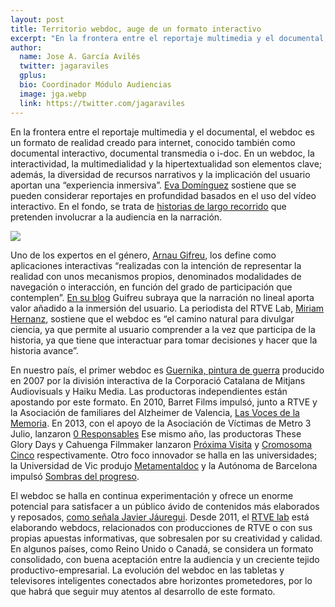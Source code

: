 ```yaml
---
layout: post
title: Territorio webdoc, auge de un formato interactivo
excerpt: "En la frontera entre el reportaje multimedia y el documental, el webdoc es un formato de realidad creado para internet, conocido también como documental interactivo, documental transmedia o i-doc. En un webdoc , la interactividad, la multimedialidad y la hipertextualidad son elementos clave; además, la diversidad recursos narrativos y la implicación del usuario aportan  una “experiencia inmersiva”."
author:
  name: Jose A. García Avilés
  twitter: jagaraviles
  gplus:  
  bio: Coordinador Módulo Audiencias
  image: jga.webp
  link: https://twitter.com/jagaraviles
---
```

En la frontera entre el reportaje multimedia y el documental, el webdoc es un formato de realidad creado para internet, conocido también como documental interactivo, documental transmedia o i-doc. En un webdoc, la interactividad, la multimedialidad y la hipertextualidad son elementos clave; además, la diversidad de recursos narrativos y la implicación del usuario aportan  una “experiencia inmersiva”. [Eva Domínguez](https://twitter.com/edominguez) sostiene que se pueden considerar reportajes en profundidad basados en el uso del vídeo interactivo. En el fondo, se trata de [historias de largo recorrido](http://mip.umh.es/blog/2014/11/24/93metros/) que pretenden involucrar a la audiencia en la narración.

![](https://db.tt/ekfXNkOi)

Uno de los expertos en el género, [Arnau Gifreu](http://agifreu.com/interactivedocumentary/index_esp.html), los define  como aplicaciones interactivas “realizadas con la intención de representar la realidad con unos mecanismos propios, denominados modalidades de navegación o interacción, en función del grado de participación que contemplen”. [En su blog](http://blog.rtve.es/webdocs/) Guifreu subraya que la narración no lineal aporta valor añadido a la inmersión del usuario. La periodista del RTVE Lab, [Miriam Hernanz](https://twitter.com/miriamhernanz), sostiene que el webdoc es “el camino natural para divulgar ciencia, ya que permite al usuario comprender a la vez que participa de la historia, ya que tiene que interactuar para tomar decisiones y hacer que la historia avance”.

En nuestro país, el primer webdoc es [Guernika, pintura de guerra](http://www.tv3.cat/30minuts/guernica/home/) producido en 2007 por la división interactiva de la Corporació Catalana de Mitjans Audiovisuals y Haiku Media. Las productoras independientes están apostando por este formato. En 2010, Barret Films impulsó, junto a RTVE y la Asociación de familiares del Alzheimer de Valencia, [Las Voces de la Memoria](http://vocesdelamemoria.rtve.es/). En 2013, con el apoyo de la Asociación de Víctimas de Metro 3 Julio, lanzaron [0 Responsables](http://www.0responsables.com/) Ese mismo año, las productoras These Glory Days y Cahuenga Filmmaker lanzaron [Próxima Visita](http://www.docs21.com/portfolio/proxima/) y [Cromosoma Cinco](http://cromosomacinco.com/) respectivamente. Otro foco innovador se halla en las universidades; la Universidad de Vic produjo [Metamentaldoc](http://www.metamentaldoc.com) y la Autónoma de Barcelona impulsó [Sombras del progreso](http://www.sombrasdelprogreso.com).

El webdoc se halla en continua experimentación y ofrece un enorme potencial para satisfacer a un público ávido de contenidos más elaborados y reposados, [como señala Javier Jáuregui](http://innovacionaudiovisual.com/2014/12/01/el-webdoc-y-su-potencial-comercial). Desde 2011, el [RTVE lab](http://lab.rtve.es/) está elaborando webdocs, relacionados con producciones de RTVE o con sus propias apuestas informativas, que sobresalen por su creatividad y calidad. En algunos países, como Reino Unido o Canadá, se considera un formato consolidado, con buena aceptación entre la audiencia y un creciente tejido productivo-empresarial. La evolución del webdoc en las tabletas y televisores inteligentes conectados abre horizontes prometedores, por lo que habrá que seguir muy atentos al desarrollo de este formato.